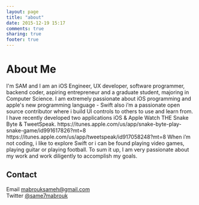 ```yaml
---
layout: page
title: "about"
date: 2015-12-19 15:17
comments: true
sharing: true
footer: true
---
```

<h1>About Me</h1><p>I'm SAM and I am an iOS Engineer, UX developer, software programmer, backend coder, aspiring entrepreneur and a graduate student, majoring in Computer Science. I am extremely passionate about iOS programming and apple's new programming language - Swift also i’m a passionate open source contributor where i build UI controls to others to use and learn from. I have recently developed two applications iOS & Apple Watch THE Snake Byte & TweetSpeak.
https://itunes.apple.com/us/app/snake-byte-play-snake-game/id991617826?mt=8
https://itunes.apple.com/us/app/tweetspeak/id917058248?mt=8
When i’m not coding, i like to explore Swift or i can be found playing video games, playing guitar or playing football.
To sum it up, I am very passionate about my work and work diligently to accomplish my goals.</p><h2>Contact</h2><p>Email <a href="mailto:mabrouksameh@gmail.com">mabrouksameh@gmail.com</a> <br/> Twitter <a href="https://twitter.com/same7mabrouk">@same7mabrouk</a></p>

